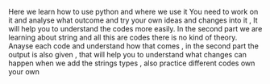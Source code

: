 Here we learn how to use python and where we use it 
You need to work on it and analyse what outcome and try your own ideas and changes into  it , It will help you to understand the codes more easily.
In the second part we are learning about string and all this are codes there is no kind of theory.
Anayse each code and understand how that comes , in the second part the output is also given , that will help you to understand what changes  can happen when we add the strings types , also practice different codes own your own 
